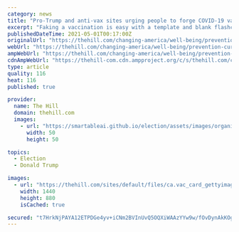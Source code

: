```yaml
---
category: news
title: "Pro-Trump and anti-vax sites urging people to forge COVID-19 vaccination cards, says CDC"
excerpt: "Faking a vaccination is easy with a template and blank flashcard. New York is the only state that keeps track of authentic cards. It is against the law to fake vaccination cards. Some former President Trump supporters and anti-vaxxers are forging vaccine cards using a government-issued template to falsely state they received their shots."
publishedDateTime: 2021-05-01T00:17:00Z
originalUrl: "https://thehill.com/changing-america/well-being/prevention-cures/551275-pro-trump-and-anti-vax-sites-urging-people-to"
webUrl: "https://thehill.com/changing-america/well-being/prevention-cures/551275-pro-trump-and-anti-vax-sites-urging-people-to"
ampWebUrl: "https://thehill.com/changing-america/well-being/prevention-cures/551275-pro-trump-and-anti-vax-sites-urging-people-to?amp"
cdnAmpWebUrl: "https://thehill-com.cdn.ampproject.org/c/s/thehill.com/changing-america/well-being/prevention-cures/551275-pro-trump-and-anti-vax-sites-urging-people-to?amp"
type: article
quality: 116
heat: 116
published: true

provider:
  name: The Hill
  domain: thehill.com
  images:
    - url: "https://smartableai.github.io/election/assets/images/organizations/thehill.com-50x50.jpg"
      width: 50
      height: 50

topics:
  - Election
  - Donald Trump

images:
  - url: "https://thehill.com/sites/default/files/ca.vac_card_gettyimages-1230169189.jpg"
    width: 1440
    height: 880
    isCached: true

secured: "t7HrkNjPAYA12ETPDGe4yv+iCNm2BVInUvQ5OQXiWAAzYYw9w/fOvDynAkKOg7bptgPim4EW4r275qFNtkBMW3+VLxQ84hcVAVKNeDQ2CcbSKzwIH2Wle2FoOb18Jl6V/Z7XqLn/Kyc3tic6XwPdO0ZVziB080C4CTTcD6j+j/Ts+hijNEwOITAz0B454tvst8+F4enpNdTFeya+akbw+4E0rEaTG2mByIso0/aJONNnA2MHRajtsRSbexvNWRE4YgiAS9AAaRHkF0jCxleF2/70iuxtYRnaILSYlFJkWtjo6MctGVlwh1g6kQgrtRkUwoeWfTlmS+LqphaDfTnjyPnTxI29wKE7zvO4tC5LxQY=;+v5zfjQNqnBCgJJPQ0mm5g=="
---
```


